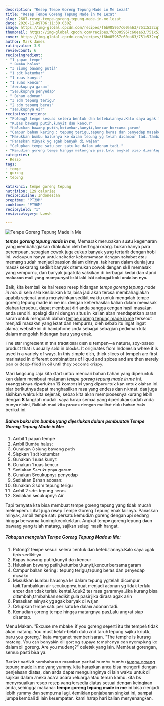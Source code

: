```yaml
---
description: "Resep Tempe Goreng Tepung Made in Me Lezat"
title: "Resep Tempe Goreng Tepung Made in Me Lezat"
slug: 2607-resep-tempe-goreng-tepung-made-in-me-lezat
date: 2020-11-09T06:11:30.030Z
image: https://img-global.cpcdn.com/recipes/f6b005957c60ea63/751x532cq70/tempe-goreng-tepung-made-in-me-foto-resep-utama.jpg
thumbnail: https://img-global.cpcdn.com/recipes/f6b005957c60ea63/751x532cq70/tempe-goreng-tepung-made-in-me-foto-resep-utama.jpg
cover: https://img-global.cpcdn.com/recipes/f6b005957c60ea63/751x532cq70/tempe-goreng-tepung-made-in-me-foto-resep-utama.jpg
author: Mark James
ratingvalue: 3.9
reviewcount: 6
recipeingredient:
- "1 papan tempe"
- " Bumbu halus"
- "3 siung bawang putih"
- "1 sdt ketumbar"
- "1 ruas kunyit"
- "1 ruas kencur"
- "Secukupnya garam"
- "Secukupnya penyedap"
- " Bahan adonan"
- "3 sdm tepung terigu"
- "2 sdm tepung beras"
- "secukupnya Air"
recipeinstructions:
- "Potong2 tempe sesuai selera bentuk dan ketebalannya.Kalo saya agak tipis sedikit ya"
- "Kupas bawang putih,kunyit dan kencur"
- "Haluskan bawang putih,ketumbar,kunyit,kencur bersama garam"
- "Campur bahan kering : tepung terigu,tepung beras dan penyedap masako"
- "Masukkan bumbu halusnya ke dalam tepung yg telah dicampur tadi.Tambahkan air secukupnya,buat menjadi adonan yg tidak terlalu encer dan tidak terlalu kental.Aduk2 tes rasa garamnya.Jika kurang bisa ditambah,tambahkan sedikit gula pasir jika dirasa agak asin"
- "Panaskan minyak yg agak banyak di wajan"
- "Celupkan tempe satu per satu ke dalam adonan tadi."
- "Kemudian goreng tempe hingga matangnya pas.Lalu angkat siap disantap."
categories:
- Resep
tags:
- tempe
- goreng
- tepung

katakunci: tempe goreng tepung 
nutrition: 129 calories
recipecuisine: Indonesian
preptime: "PT39M"
cooktime: "PT56M"
recipeyield: "1"
recipecategory: Lunch

---
```



![Tempe Goreng Tepung Made in Me](https://img-global.cpcdn.com/recipes/f6b005957c60ea63/751x532cq70/tempe-goreng-tepung-made-in-me-foto-resep-utama.jpg)

<b><i>tempe goreng tepung made in me</i></b>, Memasak merupakan suatu kegemaran yang membahagiakan dilakukan oleh berbagai orang. bukan hanya para perempuan, sebagian cowok juga cukup banyak yang tertarik dengan hobi ini. walaupun hanya untuk sekedar kebersamaan dengan sahabat atau memang sudah menjadi passion dalam dirinya. tak heran dalam dunia juru masak sekarang sedikit banyak ditemukan cowok dengan skill memasak yang sempurna, dan banyak juga kita saksikan di berbagai kedai dan stand makanan mall yang mempunyai koki laki laki sebagai koki andalan nya.

Baik, kita kembali ke hal resep resep hidangan <i>tempe goreng tepung made in me</i>. di sela sela kesibukan kita, bisa jadi akan terasa membahagiakan apabila sejenak anda menyisihkan sedikit waktu untuk mengolah tempe goreng tepung made in me ini. dengan keberhasilan kalian dalam memasak olahan tersebut, dapat membuat diri anda bangga dengan hasil masakan anda sendiri. apalagi disini dengan situs ini kalian akan mendapatkan saran saran untuk mengolah olahan <u>tempe goreng tepung made in me</u> tersebut menjadi masakan yang lezat dan sempurna, oleh sebab itu ingat ingat alamat website ini di handphone anda sebagai sebagian pedoman kita dalam mengolah hidangan baru yang enak.

The star ingredient in this traditional dish is tempeh—a natural, soy-based product that is usually sold in blocks. It originates from Indonesia where it is used in a variety of ways. In this simple dish, thick slices of tempeh are first marinated in different combinations of liquid and spices and are then merely pan or deep-fried in oil until they become crispy.


Mari langsung saja kita start untuk mencari bahan bahan yang diperuntuk kan dalam membuat makanan <u><i>tempe goreng tepung made in me</i></u> ini. seenggaknya diperlukan <b>12</b> komposisi yang diperuntuk kan untuk olahan ini. biar berikutnya dapat menghasilkan rasa yang endess dan nikmat. dan juga sisihkan waktu kita sejenak, sebab kita akan memprosesnya kurang lebih dengan <b>8</b> langkah mudah. saya harap semua yang diperlukan sudah anda punya disini, Baiklah mari kita proses dengan melihat dulu bahan baku berikut ini.

<!--inarticleads1-->

##### Bahan baku dan bumbu yang diperlukan dalam pembuatan Tempe Goreng Tepung Made in Me:

1. Ambil 1 papan tempe
1. Ambil  Bumbu halus:
1. Gunakan 3 siung bawang putih
1. Siapkan 1 sdt ketumbar
1. Gunakan 1 ruas kunyit
1. Gunakan 1 ruas kencur
1. Sediakan Secukupnya garam
1. Gunakan Secukupnya penyedap
1. Sediakan  Bahan adonan:
1. Gunakan 3 sdm tepung terigu
1. Ambil 2 sdm tepung beras
1. Sediakan secukupnya Air


Tapi ternyata kita bisa membuat tempe goreng tepung yang tidak mudah melempem. Lihat juga resep Tempe Goreng Tepung enak lainnya. Panaskan minyak, ambil tempe satu persatu kemudian goreng dengan api sedang hingga berwarna kuning kecokelatan. Angkat tempe goreng tepung daun bawang yang telah matang, sajikan selagi masih hangat. 

<!--inarticleads2-->

##### Tahapan mengolah Tempe Goreng Tepung Made in Me:

1. Potong2 tempe sesuai selera bentuk dan ketebalannya.Kalo saya agak tipis sedikit ya
1. Kupas bawang putih,kunyit dan kencur
1. Haluskan bawang putih,ketumbar,kunyit,kencur bersama garam
1. Campur bahan kering : tepung terigu,tepung beras dan penyedap masako
1. Masukkan bumbu halusnya ke dalam tepung yg telah dicampur tadi.Tambahkan air secukupnya,buat menjadi adonan yg tidak terlalu encer dan tidak terlalu kental.Aduk2 tes rasa garamnya.Jika kurang bisa ditambah,tambahkan sedikit gula pasir jika dirasa agak asin
1. Panaskan minyak yg agak banyak di wajan
1. Celupkan tempe satu per satu ke dalam adonan tadi.
1. Kemudian goreng tempe hingga matangnya pas.Lalu angkat siap disantap.


Menu Makan. &#34;Excuse me mbake, if you goreng seperti itu the tempeh tidak akan matang. You must belah-belah dulu and taruh tepung sajiku kriukk, baru you goreng,&#34; kata warganet memberi saran. &#34;The temphe is kurang mateng. You can banyakin oil goreng supaya temphenya can nyemplung ke dalam oil goreng. Are you mudeng?&#34; celetuk yang lain. Membuat gorengan, semua pasti bisa ya. 

Berikut sedikit pembahasan masakan perihal bumbu bumbu <u>tempe goreng tepung made in me</u> yang yummy. kita harapkan anda bisa mengerti dengan penjelasan diatas, dan anda dapat mengulanginya di lain waktu untuk di sajikan dalam aneka acara acara keluarga atau teman kamu. kita bs menyesuaikan resep resep yang tersedia diatas sesuai dengan keinginan anda, sehingga makanan <b>tempe goreng tepung made in me</b> ini bisa menjadi lebih yummy dan sempurna lagi. demikian penjabaran singkat ini, sampai jumpa kembali di lain kesempatan. kami harap hari kalian menyenangkan.

